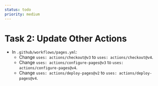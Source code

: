 ```yaml
---
status: todo
priority: medium
---
```

# Task 2: Update Other Actions

- In `.github/workflows/pages.yml`:
  - Change `uses: actions/checkout@v3` to `uses: actions/checkout@v4`.
  - Change `uses: actions/configure-pages@v3` to `uses: actions/configure-pages@v4`.
  - Change `uses: actions/deploy-pages@v2` to `uses: actions/deploy-pages@v4`. 